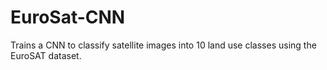 # EuroSat-CNN
Trains a CNN to classify satellite images into 10 land use classes using the EuroSAT dataset.
